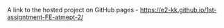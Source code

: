 A link to the hosted project on GitHub pages - 
https://e2-kk.github.io/1st-assigntment-FE-atmept-2/
